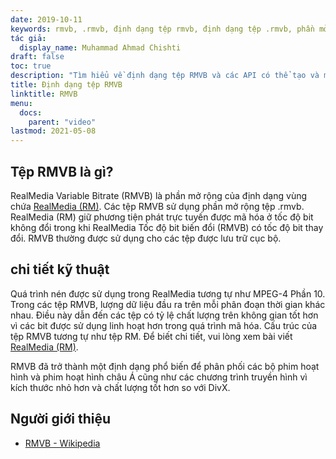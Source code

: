 ```yaml
---
date: 2019-10-11
keywords: rmvb, .rmvb, định dạng tệp rmvb, định dạng tệp .rmvb, phần mở rộng .rmvb, Tốc độ bit biến RealMedia
tác giả:
  display_name: Muhammad Ahmad Chishti
draft: false
toc: true
description: "Tìm hiểu về định dạng tệp RMVB và các API có thể tạo và mở tệp RMVB."
title: Định dạng tệp RMVB
linktitle: RMVB
menu:
  docs:
    parent: "video"
lastmod: 2021-05-08
---
```


## Tệp RMVB là gì?

RealMedia Variable Bitrate (RMVB) là phần mở rộng của định dạng vùng chứa [RealMedia (RM)](/vi/video/rm/). Các tệp RMVB sử dụng phần mở rộng tệp .rmvb. RealMedia (RM) giữ phương tiện phát trực tuyến được mã hóa ở tốc độ bit không đổi trong khi RealMedia Tốc độ bit biến đổi (RMVB) có tốc độ bit thay đổi. RMVB thường được sử dụng cho các tệp được lưu trữ cục bộ.

## chi tiết kỹ thuật

Quá trình nén được sử dụng trong RealMedia tương tự như MPEG-4 Phần 10. Trong các tệp RMVB, lượng dữ liệu đầu ra trên mỗi phân đoạn thời gian khác nhau. Điều này dẫn đến các tệp có tỷ lệ chất lượng trên không gian tốt hơn vì các bit được sử dụng linh hoạt hơn trong quá trình mã hóa. Cấu trúc của tệp RMVB tương tự như tệp RM. Để biết chi tiết, vui lòng xem bài viết [RealMedia (RM)](/vi/video/rm/).

RMVB đã trở thành một định dạng phổ biến để phân phối các bộ phim hoạt hình và phim hoạt hình châu Á cũng như các chương trình truyền hình vì kích thước nhỏ hơn và chất lượng tốt hơn so với DivX.

## Người giới thiệu ##

- [RMVB - Wikipedia](https://en.wikipedia.org/wiki/RMVB)

